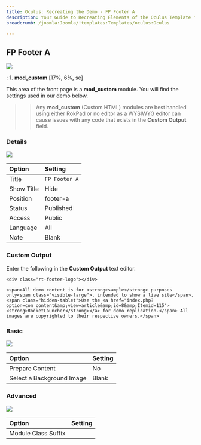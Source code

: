 ```yaml
---
title: Oculus: Recreating the Demo - FP Footer A
description: Your Guide to Recreating Elements of the Oculus Template for Joomla
breadcrumb: /joomla:Joomla/!templates:Templates/oculus:Oculus

---
```


FP Footer A
-----

![][demo]

:	1. **mod_custom** [17%, 6%, se]

This area of the front page is a **mod_custom** module. You will find the settings used in our demo below.

>> Any **mod_custom** (Custom HTML) modules are best handled using either RokPad or no editor as a WYSIWYG editor can cause issues with any code that exists in the **Custom Output** field.

### Details

![][demo2]

| Option     | Setting       |  
| :--------- | :------------ |  
| Title      | `FP Footer A` |  
| Show Title | Hide          |  
| Position   | footer-a      |  
| Status     | Published     |  
| Access     | Public        |  
| Language   | All           |  
| Note       | Blank         |  

### Custom Output
Enter the following in the **Custom Output** text editor.

~~~
<div class="rt-footer-logo"></div>

<span>All demo content is for <strong>sample</strong> purposes only<span class="visible-large">, intended to show a live site</span>. <span class="hidden-tablet">Use the <a href="index.php?option=com_content&amp;view=article&amp;id=8&amp;Itemid=115"><strong>RocketLauncher</strong></a> for demo replication.</span> All images are copyrighted to their respective owners.</span>
~~~

### Basic
![][demo3]

| Option                    | Setting |  
| :------------------------ | :------ |  
| Prepare Content           | No      |  
| Select a Background Image | Blank   |

### Advanced
![][demo4]

| Option              | Setting |  
| :------------------ | :------ |  
| Module Class Suffix |         |  

[demo]: assets/demo_module_9.jpeg
[demo2]: assets/footer_1.jpeg
[demo3]: assets/footer_2.jpeg
[demo4]: assets/footer_3.jpeg